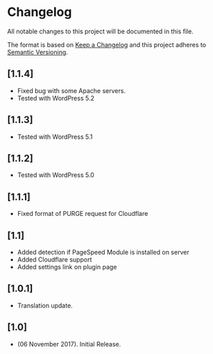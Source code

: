 # Changelog
All notable changes to this project will be documented in this file.

The format is based on [Keep a Changelog](http://keepachangelog.com/)
and this project adheres to [Semantic Versioning](http://semver.org/).

## [1.1.4]
* Fixed bug with some Apache servers.
* Tested with WordPress 5.2

## [1.1.3]
* Tested with WordPress 5.1

## [1.1.2]
* Tested with WordPress 5.0

## [1.1.1]
* Fixed format of PURGE request for Cloudflare

## [1.1]
* Added detection if PageSpeed Module is installed on server
* Added Cloudflare support
* Added settings link on plugin page

## [1.0.1]
* Translation update.

## [1.0]
* (06 November 2017). Initial Release.
